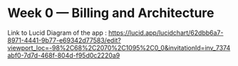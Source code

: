 # Week 0 — Billing and Architecture
Link to Lucid Diagram of the app : https://lucid.app/lucidchart/62dbb6a7-8971-4441-9b77-e69342d77583/edit?viewport_loc=-98%2C68%2C2070%2C1095%2C0_0&invitationId=inv_7374abf0-7d7d-468f-804d-f95d0c2220a9
